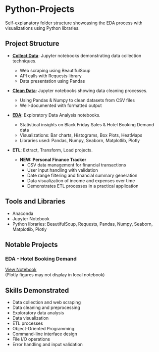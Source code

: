 # Python-Projects

Self-explanatory folder structure showcasing the EDA process with visualizations using Python libraries.

## Project Structure

- **[Collect Data](https://github.com/ShreevaniRao/Python-Projects/tree/main/Collect%20Data)**: Jupyter notebooks demonstrating data collection techniques.
  - Web scraping using BeautifulSoup
  - API calls with Requests library
  - Data presentation using Pandas

- **[Clean Data](https://github.com/ShreevaniRao/Python-Projects/tree/main/Clean%20Data)**: Jupyter notebooks showing data cleaning processes.
  - Using Pandas & Numpy to clean datasets from CSV files
  - Well-documented with formatted output

- **[EDA](https://github.com/ShreevaniRao/Python-Projects/tree/main/EDA)**: Exploratory Data Analysis notebooks.
  - Statistical insights on Black Friday Sales & Hotel Booking Demand data
  - Visualizations: Bar charts, Histograms, Box Plots, HeatMaps
  - Libraries used: Pandas, Numpy, Seaborn, Matplotlib, Plotly

- **ETL**: Extract, Transform, Load projects.
  - **NEW: Personal Finance Tracker**
    - CSV data management for financial transactions
    - User input handling with validation
    - Date range filtering and financial summary generation
    - Data visualization of income and expenses over time
    - Demonstrates ETL processes in a practical application

## Tools and Libraries

- Anaconda
- Jupyter Notebook
- Python libraries: BeautifulSoup, Requests, Pandas, Numpy, Seaborn, Matplotlib, Plotly

## Notable Projects

### EDA - Hotel Booking Demand
[View Notebook](https://nbviewer.org/github/ShreevaniRao/Python-Projects/blob/main/EDA/Hotel%20Booking%20Demand%20-%20EDA.ipynb)  
(Plotly figures may not display in local notebook)

## Skills Demonstrated

- Data collection and web scraping
- Data cleaning and preprocessing
- Exploratory data analysis
- Data visualization
- ETL processes
- Object-Oriented Programming
- Command-line interface design
- File I/O operations
- Error handling and input validation
